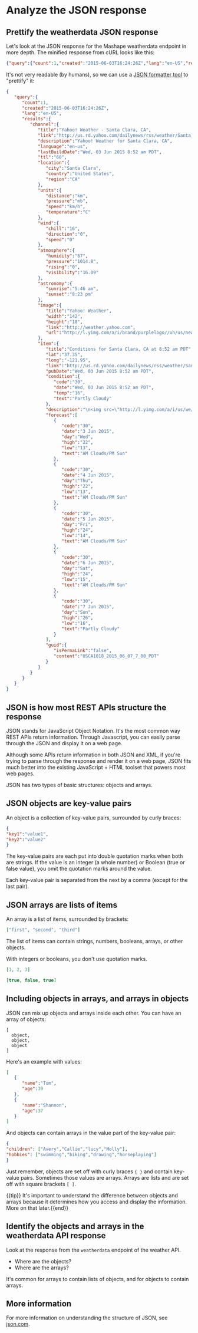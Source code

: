 # Analyze the JSON response


## Prettify the weatherdata JSON response

Let's look at the JSON response for the Mashape weatherdata endpoint in more depth. The minified response from cURL looks like this:

```json
{"query":{"count":1,"created":"2015-06-03T16:24:26Z","lang":"en-US","results":{"channel":{"title":"Yahoo! Weather - Santa Clara, CA","link":"http://us.rd.yahoo.com/dailynews/rss/weather/Santa_Clara__CA/*http://weather.yahoo.com/forecast/USCA1018_c.html","description":"Yahoo! Weather for Santa Clara, CA","language":"en-us","lastBuildDate":"Wed, 03 Jun 2015 8:52 am PDT","ttl":"60","location":{"city":"Santa Clara","country":"United States","region":"CA"},"units":{"distance":"km","pressure":"mb","speed":"km/h","temperature":"C"},"wind":{"chill":"16","direction":"0","speed":"0"},"atmosphere":{"humidity":"67","pressure":"1014.8","rising":"0","visibility":"16.09"},"astronomy":{"sunrise":"5:46 am","sunset":"8:23 pm"},"image":{"title":"Yahoo! Weather","width":"142","height":"18","link":"http://weather.yahoo.com","url":"http://l.yimg.com/a/i/brand/purplelogo//uh/us/news-wea.gif"},"item":{"title":"Conditions for Santa Clara, CA at 8:52 am PDT","lat":"37.35","long":"-121.95","link":"http://us.rd.yahoo.com/dailynews/rss/weather/Santa_Clara__CA/*http://weather.yahoo.com/forecast/USCA1018_c.html","pubDate":"Wed, 03 Jun 2015 8:52 am PDT","condition":{"code":"30","date":"Wed, 03 Jun 2015 8:52 am PDT","temp":"16","text":"Partly Cloudy"},"description":"\n<img src=\"http://l.yimg.com/a/i/us/we/52/30.gif\"/><br />\n<b>Current Conditions:</b><br />\nPartly Cloudy, 16 C<BR />\n<BR /><b>Forecast:</b><BR />\nWed - AM Clouds/PM Sun. High: 22 Low: 13<br />\nThu - AM Clouds/PM Sun. High: 22 Low: 13<br />\nFri - AM Clouds/PM Sun. High: 24 Low: 14<br />\nSat - AM Clouds/PM Sun. High: 24 Low: 15<br />\nSun - Partly Cloudy. High: 26 Low: 16<br />\n<br />\n<a href=\"http://us.rd.yahoo.com/dailynews/rss/weather/Santa_Clara__CA/*http://weather.yahoo.com/forecast/USCA1018_c.html\">Full Forecast at Yahoo! Weather</a><BR/><BR/>\n(provided by <a href=\"http://www.weather.com\" >The Weather Channel</a>)<br/>\n","forecast":[{"code":"30","date":"3 Jun 2015","day":"Wed","high":"22","low":"13","text":"AM Clouds/PM Sun"},{"code":"30","date":"4 Jun 2015","day":"Thu","high":"22","low":"13","text":"AM Clouds/PM Sun"},{"code":"30","date":"5 Jun 2015","day":"Fri","high":"24","low":"14","text":"AM Clouds/PM Sun"},{"code":"30","date":"6 Jun 2015","day":"Sat","high":"24","low":"15","text":"AM Clouds/PM Sun"},{"code":"30","date":"7 Jun 2015","day":"Sun","high":"26","low":"16","text":"Partly Cloudy"}],"guid":{"isPermaLink":"false","content":"USCA1018_2015_06_07_7_00_PDT"}}}}}}
```

It's not very readable (by humans), so we can use a [JSON formatter tool](http://jsonformatter.curiousconcept.com/) to "prettify" it:

```json
{  
   "query":{  
      "count":1,
      "created":"2015-06-03T16:24:26Z",
      "lang":"en-US",
      "results":{  
         "channel":{  
            "title":"Yahoo! Weather - Santa Clara, CA",
            "link":"http://us.rd.yahoo.com/dailynews/rss/weather/Santa_Clara__CA/*http://weather.yahoo.com/forecast/USCA1018_c.html",
            "description":"Yahoo! Weather for Santa Clara, CA",
            "language":"en-us",
            "lastBuildDate":"Wed, 03 Jun 2015 8:52 am PDT",
            "ttl":"60",
            "location":{  
               "city":"Santa Clara",
               "country":"United States",
               "region":"CA"
            },
            "units":{  
               "distance":"km",
               "pressure":"mb",
               "speed":"km/h",
               "temperature":"C"
            },
            "wind":{  
               "chill":"16",
               "direction":"0",
               "speed":"0"
            },
            "atmosphere":{  
               "humidity":"67",
               "pressure":"1014.8",
               "rising":"0",
               "visibility":"16.09"
            },
            "astronomy":{  
               "sunrise":"5:46 am",
               "sunset":"8:23 pm"
            },
            "image":{  
               "title":"Yahoo! Weather",
               "width":"142",
               "height":"18",
               "link":"http://weather.yahoo.com",
               "url":"http://l.yimg.com/a/i/brand/purplelogo//uh/us/news-wea.gif"
            },
            "item":{  
               "title":"Conditions for Santa Clara, CA at 8:52 am PDT",
               "lat":"37.35",
               "long":"-121.95",
               "link":"http://us.rd.yahoo.com/dailynews/rss/weather/Santa_Clara__CA/*http://weather.yahoo.com/forecast/USCA1018_c.html",
               "pubDate":"Wed, 03 Jun 2015 8:52 am PDT",
               "condition":{  
                  "code":"30",
                  "date":"Wed, 03 Jun 2015 8:52 am PDT",
                  "temp":"16",
                  "text":"Partly Cloudy"
               },
               "description":"\n<img src=\"http://l.yimg.com/a/i/us/we/52/30.gif\"/><br />\n<b>Current Conditions:</b><br />\nPartly Cloudy, 16 C<BR />\n<BR /><b>Forecast:</b><BR />\nWed - AM Clouds/PM Sun. High: 22 Low: 13<br />\nThu - AM Clouds/PM Sun. High: 22 Low: 13<br />\nFri - AM Clouds/PM Sun. High: 24 Low: 14<br />\nSat - AM Clouds/PM Sun. High: 24 Low: 15<br />\nSun - Partly Cloudy. High: 26 Low: 16<br />\n<br />\n<a href=\"http://us.rd.yahoo.com/dailynews/rss/weather/Santa_Clara__CA/*http://weather.yahoo.com/forecast/USCA1018_c.html\">Full Forecast at Yahoo! Weather</a><BR/><BR/>\n(provided by <a href=\"http://www.weather.com\" >The Weather Channel</a>)<br/>\n",
               "forecast":[  
                  {  
                     "code":"30",
                     "date":"3 Jun 2015",
                     "day":"Wed",
                     "high":"22",
                     "low":"13",
                     "text":"AM Clouds/PM Sun"
                  },
                  {  
                     "code":"30",
                     "date":"4 Jun 2015",
                     "day":"Thu",
                     "high":"22",
                     "low":"13",
                     "text":"AM Clouds/PM Sun"
                  },
                  {  
                     "code":"30",
                     "date":"5 Jun 2015",
                     "day":"Fri",
                     "high":"24",
                     "low":"14",
                     "text":"AM Clouds/PM Sun"
                  },
                  {  
                     "code":"30",
                     "date":"6 Jun 2015",
                     "day":"Sat",
                     "high":"24",
                     "low":"15",
                     "text":"AM Clouds/PM Sun"
                  },
                  {  
                     "code":"30",
                     "date":"7 Jun 2015",
                     "day":"Sun",
                     "high":"26",
                     "low":"16",
                     "text":"Partly Cloudy"
                  }
               ],
               "guid":{  
                  "isPermaLink":"false",
                  "content":"USCA1018_2015_06_07_7_00_PDT"
               }
            }
         }
      }
   }
}
```

## JSON is how most REST APIs structure the response

JSON stands for JavaScript Object Notation. It's the most common way REST APIs return information. Through Javascript, you can easily parse through the JSON and display it on a web page.

Although some APIs return information in both JSON and XML, if you're trying to parse through the response and render it on a web page, JSON fits much better into the existing JavaScript + HTML toolset that powers most web pages.

JSON has two types of basic structures: objects and arrays.

## JSON objects are key-value pairs

An object is a collection of key-value pairs, surrounded by curly braces:

```json
{
"key1":"value1",
"key2":"value2"
}
```

The key-value pairs are each put into double quotation marks when both are strings. If the value is an integer (a whole number) or Boolean (true or false value), you omit the quotation marks around the value.

Each key-value pair is separated from the next by a comma (except for the last pair).

## JSON arrays are lists of items

An array is a list of items, surrounded by brackets:

```json
["first", "second", "third"]
```

The list of items can contain strings, numbers, booleans, arrays, or other objects.

With integers or booleans, you don't use quotation marks.

```json
[1, 2, 3]
```

```json
[true, false, true]
```

## Including objects in arrays, and arrays in objects

JSON can mix up objects and arrays inside each other. You can have an array of objects:

```
[
  object,
  object,
  object
]
```

Here's an example with values:

```json
[  
   {  
      "name":"Tom",
      "age":39
   },
   {  
      "name":"Shannon",
      "age":37
   }
]
```

And objects can contain arrays in the value part of the key-value pair:

```json
{
"children": ["Avery","Callie","lucy","Molly"],
"hobbies": ["swimming","biking","drawing","horseplaying"]
}
```

Just remember, objects are set off with curly braces `{ }` and contain key-value pairs. Sometimes those values are arrays. Arrays are lists and are set off with square brackets `[ ]`.

{{tip}} It's important to understand the difference between objects and arrays because it determines how you access and display the information. More on that later.{{end}}

## Identify the objects and arrays in the weatherdata API response

Look at the response from the `weatherdata` endpoint of the weather API.

* Where are the objects?
* Where are the arrays?

It's common for arrays to contain lists of objects, and for objects to contain arrays.

## More information

For more information on understanding the structure of JSON, see [json.com](https://www.json.com/).
